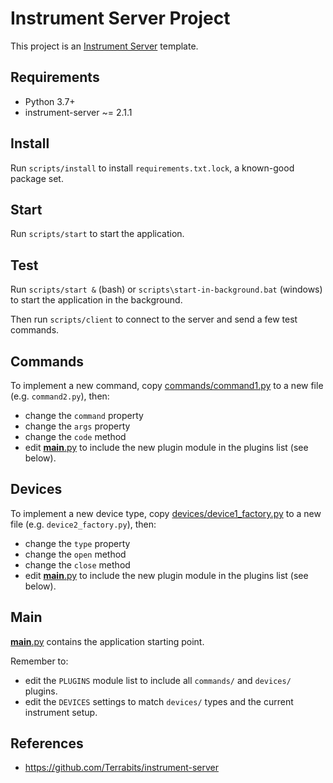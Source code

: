 # Instrument Server Project

This project is an [Instrument Server](https://github.com/Terrabits/instrument-server) template.

## Requirements

-   Python 3.7+
-   instrument-server ~= 2.1.1

## Install

Run `scripts/install` to install `requirements.txt.lock`, a known-good package set.

## Start

Run `scripts/start` to start the application.

## Test

Run `scripts/start &` (bash) or `scripts\start-in-background.bat` (windows) to start the application in the background.

Then run `scripts/client` to connect to the server and send a few test commands.

## Commands

To implement a new command, copy [commands/command1.py](commands/command1.py) to a new file (e.g. `command2.py`), then:

-   change the `command` property
-   change the `args` property
-   change the `code` method
-   edit [**main**.py](__main__.py) to include the new plugin module in the plugins list (see below).

## Devices

To implement a new device type, copy [devices/device1_factory.py](devices/device1_factory.py) to a new file (e.g. `device2_factory.py`), then:

-   change the `type` property
-   change the `open` method
-   change the `close` method
-   edit [**main**.py](__main__.py) to include the new plugin module in the plugins list (see below).

## Main

[**main**.py](__main__.py) contains the application starting point.

Remember to:

-   edit the `PLUGINS` module list to include all `commands/` and `devices/` plugins.
-   edit the `DEVICES` settings to match `devices/` types and the current instrument setup.

## References

-   <https://github.com/Terrabits/instrument-server>
